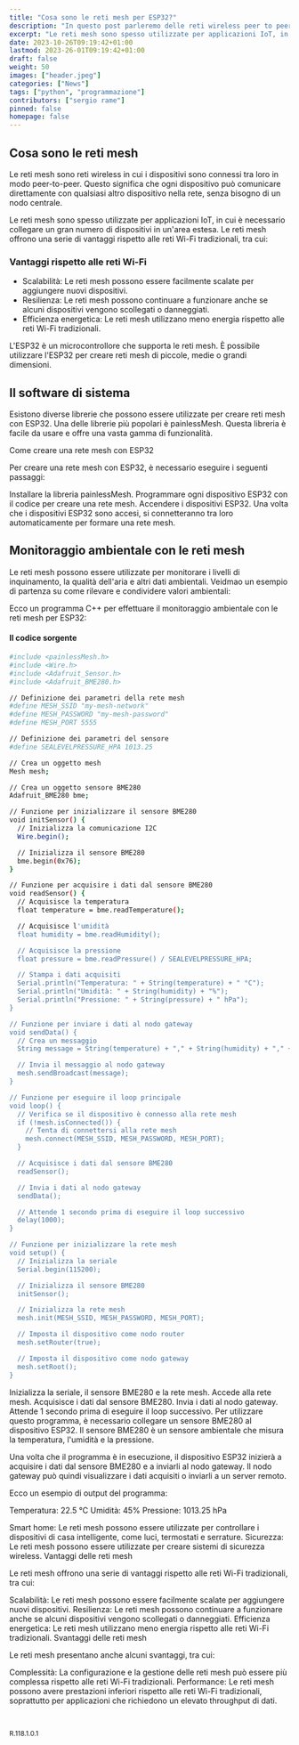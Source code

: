 ```yaml
---
title: "Cosa sono le reti mesh per ESP32?"
description: "In questo post parleremo delle reti wireless peer to peer per ESP32."
excerpt: "Le reti mesh sono spesso utilizzate per applicazioni IoT, in cui è necessario collegare un gran numero di dispositivi in un'area estesa. Le reti mesh offrono una serie di vantaggi rispetto alle reti Wi-Fi tradizionali, tra cui ..."
date: 2023-10-26T09:19:42+01:00
lastmod: 2023-26-01T09:19:42+01:00
draft: false
weight: 50
images: ["header.jpeg"]
categories: ["News"]
tags: ["python", "programmazione"]
contributors: ["sergio rame"]
pinned: false
homepage: false
---
```





## Cosa sono le reti mesh
Le reti mesh sono reti wireless in cui i dispositivi sono connessi tra loro in modo peer-to-peer. Questo significa che ogni dispositivo può comunicare direttamente con qualsiasi altro dispositivo nella rete, senza bisogno di un nodo centrale.

Le reti mesh sono spesso utilizzate per applicazioni IoT, in cui è necessario collegare un gran numero di dispositivi in un'area estesa. Le reti mesh offrono una serie di vantaggi rispetto alle reti Wi-Fi tradizionali, tra cui:

### Vantaggi rispetto alle reti Wi-Fi
- Scalabilità: Le reti mesh possono essere facilmente scalate per aggiungere nuovi dispositivi.
- Resilienza: Le reti mesh possono continuare a funzionare anche se alcuni dispositivi vengono scollegati o danneggiati.
- Efficienza energetica: Le reti mesh utilizzano meno energia rispetto alle reti Wi-Fi tradizionali.

L'ESP32 è un microcontrollore che supporta le reti mesh. È possibile utilizzare l'ESP32 per creare reti mesh di piccole, medie o grandi dimensioni.

## Il software di sistema
Esistono diverse librerie che possono essere utilizzate per creare reti mesh con ESP32. Una delle librerie più popolari è painlessMesh. Questa libreria è facile da usare e offre una vasta gamma di funzionalità.

Come creare una rete mesh con ESP32

Per creare una rete mesh con ESP32, è necessario eseguire i seguenti passaggi:

Installare la libreria painlessMesh.
Programmare ogni dispositivo ESP32 con il codice per creare una rete mesh.
Accendere i dispositivi ESP32.
Una volta che i dispositivi ESP32 sono accesi, si connetteranno tra loro automaticamente per formare una rete mesh.



## Monitoraggio ambientale con le reti mesh

Le reti mesh possono essere utilizzate per monitorare i livelli di inquinamento, la qualità dell'aria e altri dati ambientali. Veidmao un esempio di partenza su come rilevare e condividere valori ambientali:


Ecco un programma C++ per effettuare il monitoraggio ambientale con le reti mesh per ESP32:

#### Il codice sorgente

```bash
#include <painlessMesh.h>
#include <Wire.h>
#include <Adafruit_Sensor.h>
#include <Adafruit_BME280.h>

// Definizione dei parametri della rete mesh
#define MESH_SSID "my-mesh-network"
#define MESH_PASSWORD "my-mesh-password"
#define MESH_PORT 5555

// Definizione dei parametri del sensore
#define SEALEVELPRESSURE_HPA 1013.25

// Crea un oggetto mesh
Mesh mesh;

// Crea un oggetto sensore BME280
Adafruit_BME280 bme;

// Funzione per inizializzare il sensore BME280
void initSensor() {
  // Inizializza la comunicazione I2C
  Wire.begin();

  // Inizializza il sensore BME280
  bme.begin(0x76);
}

// Funzione per acquisire i dati dal sensore BME280
void readSensor() {
  // Acquisisce la temperatura
  float temperature = bme.readTemperature();

  // Acquisisce l'umidità
  float humidity = bme.readHumidity();

  // Acquisisce la pressione
  float pressure = bme.readPressure() / SEALEVELPRESSURE_HPA;

  // Stampa i dati acquisiti
  Serial.println("Temperatura: " + String(temperature) + " °C");
  Serial.println("Umidità: " + String(humidity) + "%");
  Serial.println("Pressione: " + String(pressure) + " hPa");
}

// Funzione per inviare i dati al nodo gateway
void sendData() {
  // Crea un messaggio
  String message = String(temperature) + "," + String(humidity) + "," + String(pressure);

  // Invia il messaggio al nodo gateway
  mesh.sendBroadcast(message);
}

// Funzione per eseguire il loop principale
void loop() {
  // Verifica se il dispositivo è connesso alla rete mesh
  if (!mesh.isConnected()) {
    // Tenta di connettersi alla rete mesh
    mesh.connect(MESH_SSID, MESH_PASSWORD, MESH_PORT);
  }

  // Acquisisce i dati dal sensore BME280
  readSensor();

  // Invia i dati al nodo gateway
  sendData();

  // Attende 1 secondo prima di eseguire il loop successivo
  delay(1000);
}

// Funzione per inizializzare la rete mesh
void setup() {
  // Inizializza la seriale
  Serial.begin(115200);

  // Inizializza il sensore BME280
  initSensor();

  // Inizializza la rete mesh
  mesh.init(MESH_SSID, MESH_PASSWORD, MESH_PORT);

  // Imposta il dispositivo come nodo router
  mesh.setRouter(true);

  // Imposta il dispositivo come nodo gateway
  mesh.setRoot();
}
```


Inizializza la seriale, il sensore BME280 e la rete mesh.
Accede alla rete mesh.
Acquisisce i dati dal sensore BME280.
Invia i dati al nodo gateway.
Attende 1 secondo prima di eseguire il loop successivo.
Per utilizzare questo programma, è necessario collegare un sensore BME280 al dispositivo ESP32. Il sensore BME280 è un sensore ambientale che misura la temperatura, l'umidità e la pressione.

Una volta che il programma è in esecuzione, il dispositivo ESP32 inizierà a acquisire i dati dal sensore BME280 e a inviarli al nodo gateway. Il nodo gateway può quindi visualizzare i dati acquisiti o inviarli a un server remoto.

Ecco un esempio di output del programma:

Temperatura: 22.5 °C
Umidità: 45%
Pressione: 1013.25 hPa


Smart home: Le reti mesh possono essere utilizzate per controllare i dispositivi di casa intelligente, come luci, termostati e serrature.
Sicurezza: Le reti mesh possono essere utilizzate per creare sistemi di sicurezza wireless.
Vantaggi delle reti mesh

Le reti mesh offrono una serie di vantaggi rispetto alle reti Wi-Fi tradizionali, tra cui:

Scalabilità: Le reti mesh possono essere facilmente scalate per aggiungere nuovi dispositivi.
Resilienza: Le reti mesh possono continuare a funzionare anche se alcuni dispositivi vengono scollegati o danneggiati.
Efficienza energetica: Le reti mesh utilizzano meno energia rispetto alle reti Wi-Fi tradizionali.
Svantaggi delle reti mesh

Le reti mesh presentano anche alcuni svantaggi, tra cui:

Complessità: La configurazione e la gestione delle reti mesh può essere più complessa rispetto alle reti Wi-Fi tradizionali.
Performance: Le reti mesh possono avere prestazioni inferiori rispetto alle reti Wi-Fi tradizionali, soprattutto per applicazioni che richiedono un elevato throughput di dati.

<br>
<p style="font-size: 12px;"> R.118.1.0.1 </p>
<br>